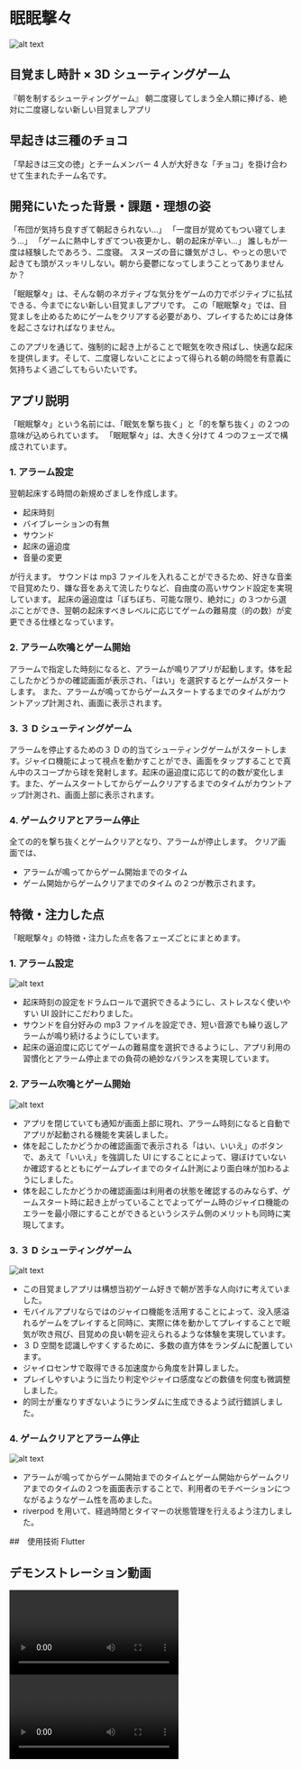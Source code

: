 # 眠眠撃々

![alt text](image.png)

## 目覚まし時計 × 3D シューティングゲーム

『朝を制するシューティングゲーム』
朝二度寝してしまう全人類に捧げる、絶対に二度寝しない新しい目覚ましアプリ

## 早起きは三種のチョコ

「早起きは三文の徳」とチームメンバー 4 人が大好きな「チョコ」を掛け合わせて生まれたチーム名です。

## 開発にいたった背景・課題・理想の姿

「布団が気持ち良すぎて朝起きられない…」
「一度目が覚めてもつい寝てしまう…」
「ゲームに熱中しすぎてつい夜更かし、朝の起床が辛い…」
誰しもが一度は経験したであろう、二度寝。
スヌーズの音に嫌気がさし、やっとの思いで起きても頭がスッキリしない。朝から憂鬱になってしまうことってありませんか？

「眠眠撃々」は、そんな朝のネガティブな気分をゲームの力でポジティブに払拭できる、今までにない新しい目覚ましアプリです。
この「眠眠撃々」では、目覚ましを止めるためにゲームをクリアする必要があり、プレイするためには身体を起こさなければなりません。

このアプリを通じて、強制的に起き上がることで眠気を吹き飛ばし、快適な起床を提供します。そして、二度寝しないことによって得られる朝の時間を有意義に気持ちよく過ごしてもらいたいです。

## アプリ説明

「眠眠撃々」という名前には、「眠気を撃ち抜く」と「的を撃ち抜く」の２つの意味が込められています。
「眠眠撃々」は、大きく分けて 4 つのフェーズで構成されています。

### 1. アラーム設定

翌朝起床する時間の新規めざましを作成します。

- 起床時刻
- バイブレーションの有無
- サウンド
- 起床の逼迫度
- 音量の変更

が行えます。
サウンドは mp3 ファイルを入れることができるため、好きな音楽で目覚めたり、嫌な音をあえて流したりなど、自由度の高いサウンド設定を実現しています。
起床の逼迫度は「ぼちぼち、可能な限り、絶対に」の３つから選ぶことができ、翌朝の起床すべきレベルに応じてゲームの難易度（的の数）が変更できる仕様となっています。

### 2. アラーム吹鳴とゲーム開始

アラームで指定した時刻になると、アラームが鳴りアプリが起動します。体を起こしたかどうかの確認画面が表示され、「はい」を選択するとゲームがスタートします。
また、アラームが鳴ってからゲームスタートするまでのタイムがカウントアップ計測され、画面に表示されます。

### 3. ３ D シューティングゲーム

アラームを停止するための３ D の的当てシューティングゲームがスタートします。ジャイロ機能によって視点を動かすことができ、画面をタップすることで真ん中のスコープから球を発射します。起床の逼迫度に応じて的の数が変化します。また、ゲームスタートしてからゲームクリアするまでのタイムがカウントアップ計測され、画面上部に表示されます。

### 4. ゲームクリアとアラーム停止

全ての的を撃ち抜くとゲームクリアとなり、アラームが停止します。
クリア画面では、

- アラームが鳴ってからゲーム開始までのタイム
- ゲーム開始からゲームクリアまでのタイム
  の２つが教示されます。

## 特徴・注力した点

「眠眠撃々」の特徴・注力した点を各フェーズごとにまとめます。

### 1. アラーム設定

![alt text](image-1.png)

- 起床時刻の設定をドラムロールで選択できるようにし、ストレスなく使いやすい UI 設計にこだわりました。
- サウンドを自分好みの mp3 ファイルを設定でき、短い音源でも繰り返しアラームが鳴り続けるようにしています。
- 起床の逼迫度に応じてゲームの難易度を選択できるようにし、アプリ利用の習慣化とアラーム停止までの負荷の絶妙なバランスを実現しています。

### 2. アラーム吹鳴とゲーム開始

![alt text](image-2.png)

- アプリを閉じていても通知が画面上部に現れ、アラーム時刻になると自動でアプリが起動される機能を実装しました。
- 体を起こしたかどうかの確認画面で表示される「はい、いいえ」のボタンで、あえて「いいえ」を強調した UI にすることによって、寝ぼけていないか確認するとともにゲームプレイまでのタイム計測により面白味が加わるようにしました。
- 体を起こしたかどうかの確認画面は利用者の状態を確認するのみならず、ゲームスタート時に起き上がっていることでよってゲーム時のジャイロ機能のエラーを最小限にすることができるというシステム側のメリットも同時に実現してます。

### 3. ３ D シューティングゲーム

![alt text](image-3.png)

- この目覚ましアプリは構想当初ゲーム好きで朝が苦手な人向けに考えていました。
- モバイルアプリならではのジャイロ機能を活用することによって、没入感溢れるゲームをプレイすると同時に、実際に体を動かしてプレイすることで眠気が吹き飛び、目覚めの良い朝を迎えられるような体験を実現しています。
- ３ D 空間を認識しやすくするために、多数の直方体をランダムに配置しています。
- ジャイロセンサで取得できる加速度から角度を計算しました。
- プレイしやすいように当たり判定やジャイロ感度などの数値を何度も微調整しました。
- 的同士が重なりすぎないようにランダムに生成できるよう試行錯誤しました。

### 4. ゲームクリアとアラーム停止

![alt text](image-4.png)

- アラームが鳴ってからゲーム開始までのタイムとゲーム開始からゲームクリアまでのタイムの２つを画面表示することで、利用者のモチベーションにつながるようなゲーム性を高めました。
- riverpod を用いて、経過時間とタイマーの状態管理を行えるよう注力しました。

##　使用技術
Flutter

## デモンストレーション動画

<video controls src="画面収録 2025-03-29 11.31.44.mov" title="Title"></video>
<video controls src="画面収録 2025-03-29 11.31.44.mp4" title="Title"></video>
